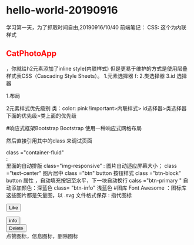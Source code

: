 # hello-world-20190916
学习第一天，为了抓取时间自由,20190916/10/40
前端笔记：
CSS:
这个为内联样式
<h2 style="color: red">CatPhotoApp</h2>，你就给h2元素添加了inline style(内联样式)
但是更易于维护的方式是使用层叠样式表CSS（Cascading Style Sheets）。
1.元素选择器
f:<style>
  选择器 {属性名称: 属性值;}
  h2 {color: red;}
</style>
2.类选择器
3.id 选择器

1.布局

2元素样式优先级别
  类：color: pink !important>内联样式> id选择器>类选择器下面的优先级>类上面的优先级
  
  
#响应式框架Bootstrap
Bootstrap 使用一种响应式网格布局
<link href="//fonts.gdgdocs.org/css?family=Lobster" rel="stylesheet" type="text/css">
<link rel="stylesheet" href="//cdn.bootcss.com/bootstrap/3.3.1/css/bootstrap.min.css"/>

然后直接引用其中的class 来调试页面
<div > class ="container-fluid"  </div> :  <div> 里面的自动排版
class="img-responsive”  : 图片自动适应屏幕大小；
class ="text-center"  图片居中
class ="btn"  button 按钮样式
class ="btn-block" button 属性 ，自动填充按钮至水平，下一块自动换行
calss ="btn-primary "  自动添加颜色：深蓝色
class= "btn-info"  浅蓝色
 #图库
  Font Awesome  ：图标库 这些图片都是矢量图，以 .svg 文件格式保存
<link rel="stylesheet" href="//cdn.bootcss.com/font-awesome/4.2.0/css/font-awesome.min.css"/>
<i class="fa fa-info-circle"></i> : 指代图标
  
 <button class="btn btn-block btn-primary"><i class="fa fa-thumbs-up"></i> Like</button>
    </div>
    <div class="col-xs-4">
      <button class="btn btn-block btn-info"><i class ="fa fa-info-circle"></i> info</button>
    </div>
    <div class="col-xs-4">
      <button class="btn btn-block btn-danger"><i class ="fa fa-trash"></i> Delete</button>
    </div>
  点赞图标，信息图标，删除图标
  
  

 
   
  






